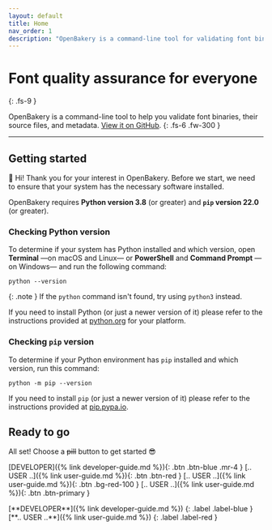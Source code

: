 ```yaml
---
layout: default
title: Home
nav_order: 1
description: "OpenBakery is a command-line tool for validating font binaries, their source files, and metadata."
---
```


# Font quality assurance for everyone
{: .fs-9 }

OpenBakery is a command-line tool to help you validate font binaries, their source files, and metadata. [View it on GitHub][OpenBakery repo].
{: .fs-6 .fw-300 }

---

## Getting started

👋 Hi! Thank you for your interest in OpenBakery. Before we start, we need to ensure that your system has the necessary software installed.

OpenBakery requires **Python version 3.8** (or greater) and **`pip` version 22.0** (or greater).


### Checking Python version

To determine if your system has Python installed and which version, open **Terminal** —on macOS and Linux— or **PowerShell** and **Command Prompt** —on Windows— and run the following command:

    python --version

{: .note }
If the `python` command isn't found, try using `python3` instead.

If you need to install Python (or just a newer version of it) please refer to the instructions provided at [python.org] for your platform.


### Checking `pip` version

To determine if your Python environment has `pip` installed and which version, run this command:

    python -m pip --version

If you need to install `pip` (or just a newer version of it) please refer to the instructions provided at [pip.pypa.io].


## Ready to go

All set! Choose a ~~pill~~ button to get started 😎

[DEVELOPER]({% link developer-guide.md %}){: .btn .btn-blue .mr-4 }
[.. USER ..]({% link user-guide.md %}){: .btn .btn-red }
[.. USER ..]({% link user-guide.md %}){: .btn .bg-red-100 }
[.. USER ..]({% link user-guide.md %}){: .btn .btn-primary }

<span class="fs-6">
[**DEVELOPER**]({% link developer-guide.md %})
{: .label .label-blue }
</span>

<span class="fs-6">
[**.. USER ..**]({% link user-guide.md %})
{: .label .label-red }
</span>


[OpenBakery repo]: https://github.com/miguelsousa/openbakery
[python.org]: https://www.python.org/
[pip.pypa.io]: https://pip.pypa.io/en/stable/installation/
